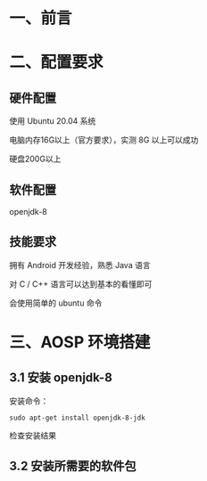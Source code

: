 # 一、前言

# 二、配置要求





## 硬件配置

使用 Ubuntu 20.04 系统

电脑内存16G以上（官方要求），实测 8G 以上可以成功

硬盘200G以上



## 软件配置

openjdk-8







## 技能要求

拥有 Android 开发经验，熟悉 Java 语言

对 C / C++ 语言可以达到基本的看懂即可

会使用简单的 ubuntu 命令







# 三、AOSP 环境搭建

## 3.1 安装 openjdk-8

安装命令：

```
sudo apt-get install openjdk-8-jdk
```

检查安装结果

## 3.2 安装所需要的软件包






















